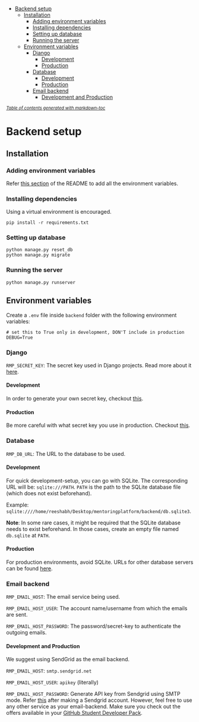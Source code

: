 - [Backend setup](#backend-setup)
  - [Installation](#installation)
    - [Adding environment variables](#adding-environment-variables)
    - [Installing dependencies](#installing-dependencies)
    - [Setting up database](#setting-up-database)
    - [Running the server](#running-the-server)
  - [Environment variables](#environment-variables)
    - [Django](#django)
      - [Development](#development)
      - [Production](#production)
    - [Database](#database)
      - [Development](#development-1)
      - [Production](#production-1)
    - [Email backend](#email-backend)
      - [Development and Production](#development-and-production)

<small><i><a href='http://ecotrust-canada.github.io/markdown-toc/'>Table of contents generated with
markdown-toc</a></i></small>

# Backend setup

## Installation

### Adding environment variables

Refer [this section](#environment-variables) of the README to add all the environment variables.

### Installing dependencies

Using a virtual environment is encouraged.

`pip install -r requirements.txt`

### Setting up database

```
python manage.py reset_db
python manage.py migrate
```

### Running the server

`python manage.py runserver`

## Environment variables

Create a `.env` file inside `backend` folder with the following environment variables:

```
# set this to True only in development, DON'T include in production
DEBUG=True
```

### Django

`RMP_SECRET_KEY`: The secret key used in Django projects. Read more about
it [here](https://docs.djangoproject.com/en/stable/ref/settings/#std:setting-SECRET_KEY).

#### Development

In order to generate your own secret key, checkout [this](https://miniwebtool.com/django-secret-key-generator/).

#### Production

Be more careful with what secret key you use in production. Checkout [this](https://stackoverflow.com/q/41298963).

### Database

`RMP_DB_URL`: The URL to the database to be used.

#### Development

For quick development-setup, you can go with SQLite. The corresponding URL will be:
`sqlite:///PATH`. `PATH` is the path to the SQLite database file (which does not exist beforehand).

Example: `sqlite:////home/reeshabh/Desktop/mentoringplatform/backend/db.sqlite3`.

**Note**: In some rare cases, it might be required that the SQLite database needs to exist beforehand. In those cases,
create an empty file named `db.sqlite` at `PATH`.

#### Production

For production environments, avoid SQLite. URLs for other database servers can be
found [here](https://github.com/jacobian/dj-database-url).

### Email backend

`RMP_EMAIL_HOST`: The email service being used.

`RMP_EMAIL_HOST_USER`: The account name/username from which the emails are sent.

`RMP_EMAIL_HOST_PASSWORD`: The password/secret-key to authenticate the outgoing emails.

#### Development and Production

We suggest using SendGrid as the email backend.

`RMP_EMAIL_HOST`: `smtp.sendgrid.net`

`RMP_EMAIL_HOST_USER`: `apikey` (literally)

`RMP_EMAIL_HOST_PASSWORD`: Generate API key from Sendgrid using SMTP mode.
Refer [this](https://app.sendgrid.com/guide/integrate/langs/python) after making a Sendgrid account. However, feel free
to use any other service as your email-backend. Make sure you check out the offers available in
your [GitHub Student Developer Pack](https://education.github.com/pack).
